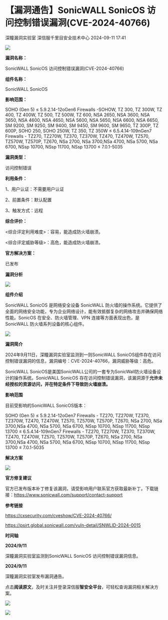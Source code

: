 #  【漏洞通告】SonicWALL SonicOS 访问控制错误漏洞(CVE-2024-40766)   
深瞳漏洞实验室  深信服千里目安全技术中心   2024-09-11 17:41  
  
![](https://mmbiz.qpic.cn/mmbiz_gif/w8NHw6tcQ5zUZsFhwsymhSTTVzBKYtxRDosiaQHRGs62FenzAISjpnVhuJawiaianBZZIqbKgyLppYL5xB7ibXogUg/640?wx_fmt=gif&from=appmsg "")  
  
**漏洞名称：**  
  
SonicWALL SonicOS 访问控制错误漏洞(CVE-2024-40766)  
  
**组件名称：**  
  
SonicWALL SonicOS  
  
**影响范围：**  
  
SOHO (Gen 5) ≤ 5.9.2.14-12oGen6 Firewalls -SOHOW, TZ 300, TZ 300W, TZ 400, TZ 400W, TZ 500, TZ 500W, TZ 600, NSA 2650, NSA 3600, NSA 3650, NSA 4600, NSA 4650, NSA 5600, NSA 5650, NSA 6600, NSA 6650, SM 9200, SM 9250, SM 9400, SM 9450, SM 9600, SM 9650, TZ 300P, TZ 600P, SOHO 250, SOHO 250W, TZ 350, TZ 350W ≤ 6.5.4.14-109nGen7 Firewalls - TZ270, TZ270W, TZ370, TZ370W, TZ470, TZ470W, TZ570, TZ570W, TZ570P, TZ670, NSa 2700, NSa 3700,NSa 4700, NSa 5700, NSa 6700, NSsp 10700, NSsp 11700, NSsp 13700 ≤ 7.0.1-5035  
  
**漏洞类型：**  
  
访问控制错误  
  
**利用条件：**  
  
1、用户认证：不需要用户认证  
  
2、前置条件：默认配置  
  
3、触发方式：远程  
  
**综合评价：**  
  
<综合评定利用难度>：容易，能造成防火墙崩溃。  
  
<综合评定威胁等级>：高危，能造成防火墙崩溃。  
  
**官方解决方案：**  
  
已发布  
  
  
  
  
**漏洞分析**  
  
![](https://mmbiz.qpic.cn/mmbiz_gif/w8NHw6tcQ5zUZsFhwsymhSTTVzBKYtxRfaNZQgmlRpicEhjFFcap9WAvOkic4iaf51DCZ8MicTfIFc19xwibKLbK9LQ/640?wx_fmt=gif&from=appmsg "")  
  
**组件介绍**  
  
SonicWALL SonicOS 是网络安全设备 SonicWALL 防火墙的操作系统。它提供了全面的网络安全功能，专为企业网络设计，能有效抵御复杂的网络攻击并确保网络性能。SonicOS 在安全、防火墙管理、VPN 连接等方面表现出色，是 SonicWALL 防火墙系列设备的核心组件。  
  
![](https://mmbiz.qpic.cn/mmbiz_gif/w8NHw6tcQ5zUZsFhwsymhSTTVzBKYtxRfaNZQgmlRpicEhjFFcap9WAvOkic4iaf51DCZ8MicTfIFc19xwibKLbK9LQ/640?wx_fmt=gif&from=appmsg "")  
  
**漏洞简介**  
  
2024年9月11日，深瞳漏洞实验室监测到一则SonicWALL SonicOS组件存在访问控制错误漏洞的信息，漏洞编号：CVE-2024-40766，漏洞威胁等级：高危。  
  
SonicWALL SonicOS是美国SonicWALL公司的一套专为SonicWall防火墙设备设计的操作系统。SonicWALL SonicOS 存在访问控制错误漏洞，该漏洞源于**允许未经授权的资源访问，并在特定条件下导致防火墙崩溃。**  
  
  
**影响范围**  
  
目前受影响的SonicWALL SonicOS版本：  
  
SOHO (Gen 5) ≤ 5.9.2.14-12oGen7 Firewalls - TZ270, TZ270W, TZ370, TZ370W, TZ470, TZ470W, TZ570, TZ570W, TZ570P, TZ670, NSa 2700, NSa 3700,NSa 4700, NSa 5700, NSa 6700, NSsp 10700, NSsp 11700, NSsp 13700 ≤ 6.5.4.14-109nGen7 Firewalls - TZ270, TZ270W, TZ370, TZ370W, TZ470, TZ470W, TZ570, TZ570W, TZ570P, TZ670, NSa 2700, NSa 3700,NSa 4700, NSa 5700, NSa 6700, NSsp 10700, NSsp 11700, NSsp 13700 ≤ 7.0.1-5035  
  
  
**解决方案**  
  
![](https://mmbiz.qpic.cn/mmbiz_gif/w8NHw6tcQ5zUZsFhwsymhSTTVzBKYtxRfaNZQgmlRpicEhjFFcap9WAvOkic4iaf51DCZ8MicTfIFc19xwibKLbK9LQ/640?wx_fmt=gif&from=appmsg "")  
  
**官方修复建议**  
  
官方已发布版本补丁修复该漏洞，请受影响用户联系官方获取最新补丁。下载链接：https://www.sonicwall.com/support/contact-support  
  
  
  
**参考链接**  
  
  
https://cxsecurity.com/cveshow/CVE-2024-40766/  
  
https://psirt.global.sonicwall.com/vuln-detail/SNWLID-2024-0015  
  
  
**时间轴**  
  
  
  
**2024/9/11**  
  
深瞳漏洞实验室监测到SonicWALL SonicOS 访问控制错误漏洞信息。  
  
  
**2024/9/11**  
  
深瞳漏洞实验室发布漏洞通告。  
  
  
点击**阅读原文**，及时关注并登录深信服**智安全平台**，可轻松查询漏洞相关解决方案。  
  
![](https://mmbiz.qpic.cn/mmbiz_png/w8NHw6tcQ5zUZsFhwsymhSTTVzBKYtxRiaiaJDeOWLuABviaYMreTZHlGibJeOCURzSeicIeo7VjG60ZODOlXk9ib7kw/640?wx_fmt=png&from=appmsg "")  
  
  
![](https://mmbiz.qpic.cn/mmbiz_png/w8NHw6tcQ5zUZsFhwsymhSTTVzBKYtxRCuzbROJspepypWrhV8vrH0DwMFMucQoUTiaMoibzuibI8biciaW7StwzxibA/640?wx_fmt=png&from=appmsg "")  
  
  
